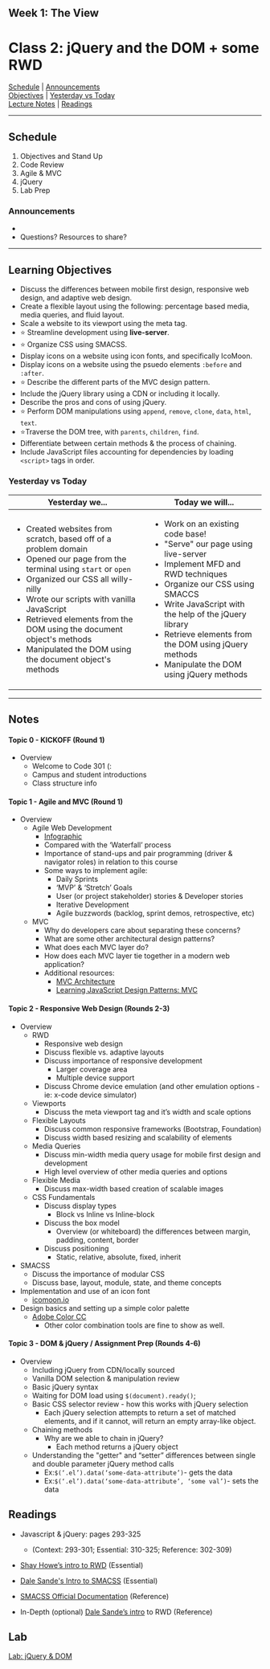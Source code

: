 ## **Week 1: The View**
# Class 2: jQuery and the DOM + some RWD

[Schedule](#schedule) | [Announcements](#announcements) </br>
[Objectives](#learning-objectives) | [Yesterday vs Today](#yesterday-vs-today) </br>
[Lecture Notes](#notes) | [Readings](#readings)


<hr></hr>

## Schedule
1. Objectives and Stand Up
1. Code Review
1. Agile & MVC
1. jQuery
1. Lab Prep

### Announcements
* 
* Questions? Resources to share?

<hr></hr>

## Learning Objectives
- Discuss the differences between mobile first design, responsive web design, and adaptive web design.
- Create a flexible layout using the following: percentage based media, media queries, and fluid layout.
- Scale a website to its viewport using the meta tag.
- ⭐ Streamline development using **live-server**.
- ⭐ Organize CSS using SMACSS.
- Display icons on a website using icon fonts, and specifically IcoMoon.
- Display icons on a website using the psuedo elements `:before` and `:after`.
- ⭐ Describe the different parts of the MVC design pattern.
- Include the jQuery library using a CDN or including it locally.
- Describe the pros and cons of using jQuery.
- ⭐ Perform DOM manipulations using `append`, `remove`, `clone`, `data`, `html`, `text`.
- ⭐Traverse the DOM tree, with `parents`, `children`, `find`.
- Differentiate between certain methods & the process of chaining.
- Include JavaScript files accounting for dependencies by loading `<script>` tags in order.


### Yesterday vs Today
| Yesterday we... | Today we will... |
| --------------- | ---------------- |
| <ul><li> Created websites from scratch, based off of a problem domain </li> <li> Opened our page from the terminal using `start` or `open`</li> <li> Organized our CSS all willy-nilly</li><li>Wrote our scripts with vanilla JavaScript</li><li>Retrieved elements from the DOM using the document object's methods</li><li>Manipulated the DOM using the document object's methods</li></ul> | <ul><li> Work on an existing code base!</li><li> "Serve" our page using live-server</li><li> Implement MFD and RWD techniques</li><li>Organize our CSS using SMACCS</li><li>Write JavaScript with the help of the jQuery library</li><li>Retrieve elements from the DOM using jQuery methods</li><li>Manipulate the DOM using jQuery methods</li></ul> |

<hr></hr>

## Notes
#### Topic 0 - KICKOFF (Round 1)
* Overview
  * Welcome to Code 301 (:
  * Campus and student introductions
  * Class structure info

#### Topic 1 - Agile and MVC (Round 1)
* Overview
  * Agile Web Development
    * [Infographic](https://toggl.com/developer-methods-infographic)
    * Compared with the ‘Waterfall’ process
    * Importance of stand-ups and pair programming (driver & navigator roles) in relation to this course
    * Some ways to implement agile:
      * Daily Sprints
      * ‘MVP’ & ‘Stretch’ Goals
      * User (or project stakeholder) stories & Developer stories
      * Iterative Development
      * Agile buzzwords (backlog, sprint demos, retrospective, etc)
  * MVC
    * Why do developers care about separating these concerns?
    * What are some other architectural design patterns?
    * What does each MVC layer do?
    * How does each MVC layer tie together in a modern web application?
    * Additional resources:
      * [MVC Architecture ](https://developer.chrome.com/apps/app_frameworks)
      * [Learning JavaScript Design Patterns: MVC](https://addyosmani.com/resources/essentialjsdesignpatterns/book/#detailmvcmvp)

#### Topic 2 - Responsive Web Design (Rounds 2-3)
* Overview
  * RWD
    * Responsive web design
    * Discuss flexible vs. adaptive layouts
    * Discuss importance of responsive development
      * Larger coverage area
      * Multiple device support
    * Discuss Chrome device emulation (and other emulation options - ie: x-code device simulator)
  * Viewports
    * Discuss the meta viewport tag and it’s width and scale options
  * Flexible Layouts
    * Discuss common responsive frameworks (Bootstrap, Foundation)
    * Discuss width based resizing and scalability of elements
  * Media Queries
    * Discuss min-width media query usage for mobile first design and development
    * High level overview of other media queries and options
  * Flexible Media
    * Discuss max-width based creation of scalable images
  * CSS Fundamentals
    * Discuss display types
      * Block vs Inline vs Inline-block
    * Discuss the box model
      * Overview (or whiteboard) the differences between margin, padding, content, border
    * Discuss positioning
      * Static, relative, absolute, fixed, inherit
* SMACSS
  * Discuss the importance of modular CSS
  * Discuss base, layout, module, state, and theme concepts
* Implementation and use of an icon font
  * [icomoon.io](https://icomoon.io/)
* Design basics and setting up a simple color palette
  * [Adobe Color CC](https://color.adobe.com/)
    * Other color combination tools are fine to show as well.

#### Topic 3 - DOM & jQuery / Assignment Prep (Rounds 4-6)
* Overview
  * Including jQuery from CDN/locally sourced
  * Vanilla DOM selection & manipulation review
  * Basic jQuery syntax
  * Waiting for DOM load using `$(document).ready()`;
  * Basic CSS selector review - how this works with jQuery selection
    * Each jQuery selection attempts to return a set of matched elements, and if it cannot, will return an empty array-like object.
  * Chaining methods
    * Why are we able to chain in jQuery?
      * Each method returns a jQuery object
  * Understanding the "getter" and “setter” differences between single and double parameter jQuery method calls
    * Ex:`$(‘.el’).data(‘some-data-attribute’)`- gets the data
    * Ex:`$(‘.el’).data(‘some-data-attribute’, ‘some val’)`- sets the data


## Readings
* Javascript & jQuery: pages 293-325
  * (Context: 293-301; Essential: 310-325; Reference: 302-309)

* [Shay Howe’s intro to RWD](http://learn.shayhowe.com/advanced-html-css/responsive-web-design/) (Essential)
* [Dale Sande's Intro to SMACSS](http://www.anotheruiguy.com/ux-design-dev/_book/smacss/README.html) (Essential)
* [SMACSS Official Documentation](https://smacss.com/) (Reference)
* In-Depth (optional) [Dale Sande’s intro](http://www.anotheruiguy.com/ux-design-dev/_book/rwd/README.html) to RWD (Reference)

## Lab
[Lab: jQuery & DOM](https://github.com/cfpdx-301d-spring-2017/lab-02-jquery-and-dom)
